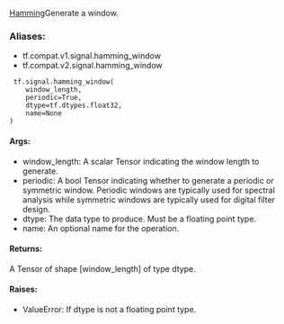 [Hamming](https://en.wikipedia.org/wiki/Window_function#Hann_and_Hamming_windows)Generate a  window.

### Aliases:
- tf.compat.v1.signal.hamming_window
- tf.compat.v2.signal.hamming_window

```
 tf.signal.hamming_window(
    window_length,
    periodic=True,
    dtype=tf.dtypes.float32,
    name=None
)
```
#### Args:
- window_length: A scalar Tensor indicating the window length to generate.
- periodic: A bool Tensor indicating whether to generate a periodic or symmetric window. Periodic windows are typically used for spectral analysis while symmetric windows are typically used for digital filter design.
- dtype: The data type to produce. Must be a floating point type.
- name: An optional name for the operation.
#### Returns:
A Tensor of shape [window_length] of type dtype.
#### Raises:
- ValueError: If dtype is not a floating point type.

